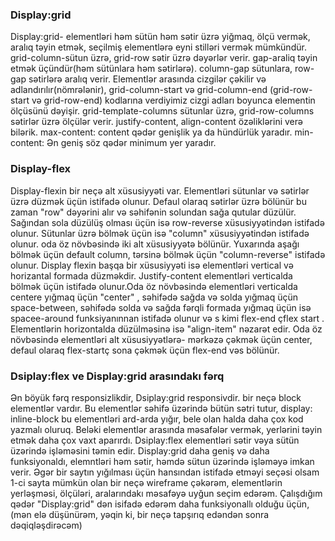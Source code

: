 


### Display:grid
Display:grid- elementləri həm sütün həm sətir üzrə yiğmaq, ölçü vermək, aralıq təyin etmək, seçilmiş elementlərə eyni stilləri vermək mümkündür. grid-column-sütun üzrə, grid-row sətir üzrə dəyərlər verir. gap-araliq təyin etmək üçündür(həm sütünlara həm sətirlərə). column-gap sütunlara, row-gap sətirlərə aralıq verir. Elementlər arasında cizgilər çəkilir və adlandırılır(nömrələnir), grid-column-start və grid-column-end (grid-row-start və grid-row-end) kodlarına verdiyimiz cizgi adları boyunca elementin ölçüsünü dəyişir.
grid-template-columns sütunlar üzrə, grid-row-columns sətirlər üzrə ölçülər verir.
justify-content, align-content özəliklərini verə bilərik.
max-content: content qədər genişlik ya da hündürlük yaradır.
min-content: Ən geniş söz qədər minimum yer yaradır.


### Display-flex
Display-flexin bir neçə alt xüsusiyyəti var. Elementləri sütunlar və sətirlər üzrə düzmək üçün istifadə olunur. Defaul olaraq sətirlər üzrə bölünür bu zaman "row" dəyərini alır və səhifənin solundan sağa qutular düzülür. Sağından sola düzülüş olması üçün isə row-reverse xüsusiyyətindən istifadə olunur. Sütunlar üzrə bölmək üçün isə "column" xüsusiyyətindən istifadə olunur. oda öz növbəsində iki alt xüsusiyyətə bölünür. Yuxarında aşağı bölmək üçün default column, tərsinə bölmək üçün "column-reverse" istifadə olunur.
Display flexin başqa bir xüsusiyyəti isə elementləri vertical və horizantal formada düzməkdir. Justify-content elementləri verticalda bölmək üçün istifadə olunur.Oda öz növbəsində elementləri verticalda centere yığmaq üçün "center" , səhifədə sağda və solda yığmaq üçün space-between, səhifədə solda və sağda fərqli formada yığmaq üçün isə spacee-around funksiyanınnan istifadə olunur və s kimi flex-end çflex start . Elementlərin horizontalda düzülməsinə isə "align-item" nəzarət edir. Oda öz növbəsində elementləri alt xüsusiyyətlərə- mərkəzə çəkmək üçün center, defaul olaraq flex-startç sona çəkmək üçün flex-end vəs bölünür.


### Dsiplay:flex ve Display:grid arasındakı fərq
Ən böyük fərq responsizlikdir, Dsiplay:grid responsivdir.
bir neçə block elementlər vardır. Bu elementlər səhifə üzərində bütün sətri tutur, display: inline-block bu elementləri ard-arda yığır, bele olan halda daha çox kod yazmalı oluruq. Beləki elementlər arasında məsafələr vermək, yerlərini təyin etmək daha çox vaxt aparırdı.
Dsiplay:flex elementləri sətir vəya sütün üzərində işləməsini təmin edir.
Display:grid daha geniş və daha funksiyonaldı, elemntləri həm sətir, həmdə sütun üzərində işləməyə imkan verir.
Əgər bir saytın yığılması üçün hansından istifadə etməyi seçəsi olsam 1-ci sayta mümkün olan bir neçə wireframe çəkərəm, elementlərin yerləşməsi, ölçüləri, aralarındakı məsafəyə uyğun seçim edərəm. Çalışdığım qədər "Display:grid" dən isifadə edərəm daha funksiyonallı olduğu üçün, (mən elə düşünürəm, yəqin ki, bir neçə tapşırıq edəndən sonra dəqiqləşdirəcəm)